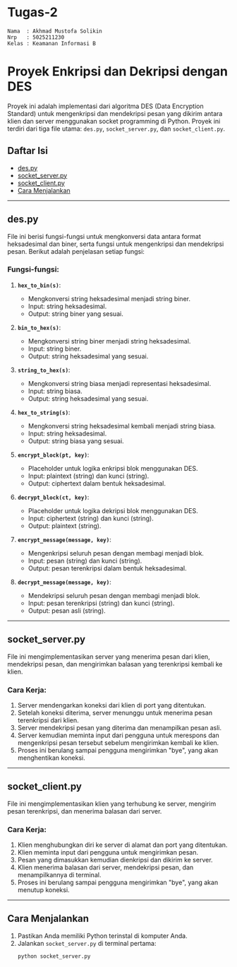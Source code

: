 # Tugas-2

```
Nama  : Akhmad Mustofa Solikin
Nrp   : 5025211230
Kelas : Keamanan Informasi B
```

# Proyek Enkripsi dan Dekripsi dengan DES

Proyek ini adalah implementasi dari algoritma DES (Data Encryption Standard) untuk mengenkripsi dan mendekripsi pesan yang dikirim antara klien dan server menggunakan socket programming di Python. Proyek ini terdiri dari tiga file utama: `des.py`, `socket_server.py`, dan `socket_client.py`.

## Daftar Isi
- [des.py](#despy)
- [socket_server.py](#socket_serverpy)
- [socket_client.py](#socket_clientpy)
- [Cara Menjalankan](#cara-menjalankan)

---

## des.py

File ini berisi fungsi-fungsi untuk mengkonversi data antara format heksadesimal dan biner, serta fungsi untuk mengenkripsi dan mendekripsi pesan. Berikut adalah penjelasan setiap fungsi:

### Fungsi-fungsi:

1. **`hex_to_bin(s)`**:
   - Mengkonversi string heksadesimal menjadi string biner.
   - Input: string heksadesimal.
   - Output: string biner yang sesuai.

2. **`bin_to_hex(s)`**:
   - Mengkonversi string biner menjadi string heksadesimal.
   - Input: string biner.
   - Output: string heksadesimal yang sesuai.

3. **`string_to_hex(s)`**:
   - Mengkonversi string biasa menjadi representasi heksadesimal.
   - Input: string biasa.
   - Output: string heksadesimal yang sesuai.

4. **`hex_to_string(s)`**:
   - Mengkonversi string heksadesimal kembali menjadi string biasa.
   - Input: string heksadesimal.
   - Output: string biasa yang sesuai.

5. **`encrypt_block(pt, key)`**:
   - Placeholder untuk logika enkripsi blok menggunakan DES.
   - Input: plaintext (string) dan kunci (string).
   - Output: ciphertext dalam bentuk heksadesimal.

6. **`decrypt_block(ct, key)`**:
   - Placeholder untuk logika dekripsi blok menggunakan DES.
   - Input: ciphertext (string) dan kunci (string).
   - Output: plaintext (string).

7. **`encrypt_message(message, key)`**:
   - Mengenkripsi seluruh pesan dengan membagi menjadi blok.
   - Input: pesan (string) dan kunci (string).
   - Output: pesan terenkripsi dalam bentuk heksadesimal.

8. **`decrypt_message(message, key)`**:
   - Mendekripsi seluruh pesan dengan membagi menjadi blok.
   - Input: pesan terenkripsi (string) dan kunci (string).
   - Output: pesan asli (string).

---

## socket_server.py

File ini mengimplementasikan server yang menerima pesan dari klien, mendekripsi pesan, dan mengirimkan balasan yang terenkripsi kembali ke klien.

### Cara Kerja:
1. Server mendengarkan koneksi dari klien di port yang ditentukan.
2. Setelah koneksi diterima, server menunggu untuk menerima pesan terenkripsi dari klien.
3. Server mendekripsi pesan yang diterima dan menampilkan pesan asli.
4. Server kemudian meminta input dari pengguna untuk merespons dan mengenkripsi pesan tersebut sebelum mengirimkan kembali ke klien.
5. Proses ini berulang sampai pengguna mengirimkan "bye", yang akan menghentikan koneksi.

---

## socket_client.py

File ini mengimplementasikan klien yang terhubung ke server, mengirim pesan terenkripsi, dan menerima balasan dari server.

### Cara Kerja:
1. Klien menghubungkan diri ke server di alamat dan port yang ditentukan.
2. Klien meminta input dari pengguna untuk mengirimkan pesan.
3. Pesan yang dimasukkan kemudian dienkripsi dan dikirim ke server.
4. Klien menerima balasan dari server, mendekripsi pesan, dan menampilkannya di terminal.
5. Proses ini berulang sampai pengguna mengirimkan "bye", yang akan menutup koneksi.

---

## Cara Menjalankan

1. Pastikan Anda memiliki Python terinstal di komputer Anda.
2. Jalankan `socket_server.py` di terminal pertama:
   ```bash
   python socket_server.py
